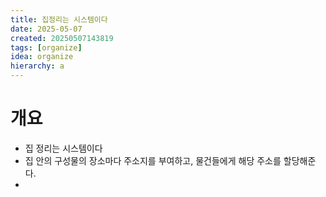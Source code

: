 ```yaml
---
title: 집정리는 시스템이다
date: 2025-05-07
created: 20250507143819
tags: [organize]
idea: organize
hierarchy: a
---
```

# 개요
* 집 정리는 시스템이다 
* 집 안의 구성물의 장소마다 주소지를 부여하고, 물건들에게 해당 주소를 할당해준다.
* 
